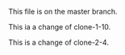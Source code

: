 This file is on the master branch.

This ia a change of clone-1-10.

This is a change of clone-2-4.
